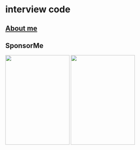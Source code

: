 # interview code

## [About me](https://www.seekhoo.cn/interview/)

## SponsorMe

<img src="http://yunog.cn/wxpay.png" width="200" height="280" >
<img src="http://yunog.cn/alipay.jpg" width="200" height="280">
